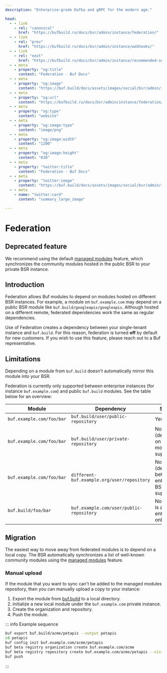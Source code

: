 ```yaml
---
description: "Enterprise-grade Kafka and gRPC for the modern age."

head:
  - - link
    - rel: "canonical"
      href: "https://bufbuild.ru/docs/bsr/admin/instance/federation/"
  - - link
    - rel: "prev"
      href: "https://bufbuild.ru/docs/bsr/admin/instance/webhooks/"
  - - link
    - rel: "next"
      href: "https://bufbuild.ru/docs/bsr/admin/instance/recommended-sdks/"
  - - meta
    - property: "og:title"
      content: "Federation - Buf Docs"
  - - meta
    - property: "og:image"
      content: "https://buf.build/docs/assets/images/social/bsr/admin/instance/federation.png"
  - - meta
    - property: "og:url"
      content: "https://bufbuild.ru/docs/bsr/admin/instance/federation/"
  - - meta
    - property: "og:type"
      content: "website"
  - - meta
    - property: "og:image:type"
      content: "image/png"
  - - meta
    - property: "og:image:width"
      content: "1200"
  - - meta
    - property: "og:image:height"
      content: "630"
  - - meta
    - property: "twitter:title"
      content: "Federation - Buf Docs"
  - - meta
    - property: "twitter:image"
      content: "https://buf.build/docs/assets/images/social/bsr/admin/instance/federation.png"
  - - meta
    - name: "twitter:card"
      content: "summary_large_image"

---
```


# Federation

## Deprecated feature

We recommend using the default [managed modules](../managed-modules/) feature, which synchronizes the community modules hosted in the public BSR to your private BSR instance.

## Introduction

Federation allows Buf modules to depend on modules hosted on different BSR instances. For example, a module on `buf.example.com` may depend on a public BSR module like `buf.build/googleapis/googleapis`. Although hosted on a different remote, federated dependencies work the same as regular dependencies.

Use of Federation creates a dependency between your single-tenant instance and `buf.build`. For this reason, federation is turned **off** by default for new customers. If you wish to use this feature, please reach out to a Buf representative.

## Limitations

Depending on a module from `buf.build` doesn't automatically mirror this module into your BSR.

Federation is currently only supported between enterprise instances (for instance `buf.example.com`) and public `buf.build` modules. See the table below for an overview:

| Module                    | Dependency                                  | Supported                                               |
| ------------------------- | ------------------------------------------- | ------------------------------------------------------- |
| `buf.example.com/foo/bar` | `buf.build/user/public-repository`          | Yes                                                     |
| `buf.example.com/foo/bar` | `buf.build/user/private-repository`         | No (dependencies on private modules not supported)      |
| `buf.example.com/foo/bar` | `different-buf.example.org/user/repository` | No (dependencies between enterprise BSRs not supported) |
| `buf.build/foo/bar`       | `buf.example.com/user/public-repository`    | No (federation is a enterprise-only feature)            |

## Migration

The easiest way to move away from federated modules is to depend on a local copy. The BSR automatically synchronizes a list of well-known community modules using the [managed modules](../managed-modules/) feature.

### Manual upload

If the module that you want to sync can't be added to the managed modules repository, then you can manually upload a copy to your instance:

1.  Export the module from [buf.build](https://buf.build) to a local directory.
2.  Initialize a new local module under the `buf.example.com` private instance.
3.  Create the organization and repository.
4.  Push the module.

::: info Example sequence

```sh
buf export buf.build/acme/petapis --output petapis
cd petapis
buf config init buf.example.com/acme/petapis
buf beta registry organization create buf.example.com/acme
buf beta registry repository create buf.example.com/acme/petapis --visibility public
buf push
```

:::
